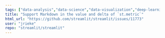 ```yaml
---
tags: ["data-analysis","data-science","data-visualization","deep-learning","developer-tools","featuremarkdown","featurest.metric","machine-learning","python","streamlit","typeenhancement"]
title: "Support Markdown in the value and delta of `st.metric`"
html_url: "https://github.com/streamlit/streamlit/issues/11773"
user: "jrieke"
repo: "streamlit/streamlit"
---
```


